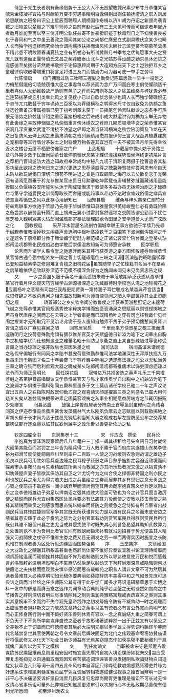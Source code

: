<!-- { "loadSidebar": true } -->
　　侍坐于先生长者夙有夤缘借势于王公大人不无觊望敢凭尺素少布寸丹恭惟某官毓秀金枝凝祥寳祐与时酬酢万变不穷遇事精明百蠹俱剔出则任镇抚澄清之职入则居论思献纳之班帝曰识公上星辰而聴履人期柄国作舟楫以济川胡为丹诏之新颁尚袭青氊之旧物盖以辇毂之下难乎师帅之良前有赵张后有三王未见可传而可继逺者年嵗近者数月谁能至再以至三倘非明公孰任兹寄不惟豪猾屏迹于秋霜烈日之下抑使善良被化于春风和气之中虽云善政之蔼闻其如公论之尚郁伫膺爰立式副具瞻伏念某少也畸人长而独学抱遗经而究终始佥谓拘儒抟扶摇而溘风埃未酬壮志滥登黉舍窃慕英流患不精弗患不明敢替春诵夏弦之业有所誉必有所试冀跻月书季考之优每愿事大夫之贤庶几就有道而正曩恃伯氏文昌之契荐瞻泰山北斗之光姑苏辱设醴之勤京邑沐还贽之宠感徳至矣揣分茫然裁书敬控于谢悰惠顾尚期于大造矧方庇天下之士岂独拒互乡之童暖律倘吹敝帚増重口将言足将进三及门而惴焉力可为器可使一举手之劳耳
　　代陈情启
　　扫门拥篲过防三吐哺三握髪之勤奏记陈篇愿效一举手一投足之力俯慙僣躐倍切凌兢窃惟大臣之事君每以荐贤而为念广万间而庇寒士俱使懽顔适千里者喜似人尤勤推毂故严助则有邑子之荐而祐甫则多故人之除盖维桑与梓犹贵必恭岂连茹拔茅或忘引类幸此风之复见抚小已以自欣伏念某少也畸人长而独学碌碌恨无于竒节兀兀敢替于穷年诵诗三百奚以为荐缀横秋之鹗得水尺寸仅自致免为防额之鱼注选铨曹备员漕属视事已更于初考剡章未获于一员摇尾乞怜素昧献谀之态炙手可热恨无借势之阶兹逢节钺之重臣喜接枌榆之后进成小成大黙运洪钧为桷为杗举无弃物有此夤缘之幸敢伸悃愊之私倘借重言俾沐绣衣之荐庶几陋质顿増华衮之荣恭惟某官识洞几深资兼文武澄不清挠不浊望之俨即之温当征鸿横海之秋尝陪羽翼及飞龙在天之日复防风云殚上阁之忠勤肃清朝之班列厥绩用懋其报伊何王言大哉亟畀植纛建旄之宠相尊等耳行膺分茅裂土之封将使万物各遂其宜岂有一夫不被其泽月华先得幸依近水之楼台云厦不栖更傍谁家之门户
　　上丞相启
　　十载居中愧乆妨于贤路三章丐外期少效于民庸尚閟俞音敢伸前悃伏念某才疎识浅援寡势孤侯泮终更初蔑片言之荐相门晋谒遽防大造之知故府奉常成均中秘凡九叨于清职复两摄于铨曹退省其私奚功至此欲报之徳何日忘之遂兴更迭之思荐渎威尊之聴冀殚驽技仰答鸿恩有命自天未防从欲玩嵗愒日深切汗顔苟不明进退之宜是自取颠隮之悔可以去矣敢复恋于宠荣窃有请焉愿亟垂于矜允恭惟某官忠贯日月勲塞乾坤熙载奋庸辅賛弥缝而藏诸用量能授职乂负偃植各安所施矧乆沐于陶成辄僣求于器使多多益办虽无拨烦治剧之才碌碌亡竒第守学道爱民之训倘辱取长而舍短或能趋事以赴功不达时宜肯效俗儒之癖具宣徳意当希循吏之风以此存心用酬知已
　　回知县启
　　维桑与梓乆矣亲仁剖竹分符兹焉聮事方欲驰于竿牍乃先辱于华缄恭惟知县雅量恢洪英标峻整仁必有勇既险阻之备尝赏以酬劳盍轩腾而直上胡淹云翼小试雷封翕然谣颂之交腾皆谓公勤而不扰伫膺芝检入觐枫宸某乆玷郎闱滥膺郡寄奉法循理固欲令田里之安学道爱人尤愿广弦歌之化
　　回教授启
　　采芹泮水暂屈名流剖竹偏城幸聮王事方欲驰于竿牍乃先辱于缄縢恭惟教授掉鞅文闱蜚声舍选胸中根叶髙凌铁干之百围笔下波澜倒泻银河之千丈遂题名于鴈塔即分教于鳣堂媚学跹跹方赖范模之正诸公衮衮伫陪台阁之登某乆玷郎闱滥叨郡寄化民成俗必由学敢后崇儒温故知新可为师愿安承教
　　回学职启
　　论秀而升诸学乆聆令誉之驰思泮而采其芹行获英游之奉方图修敬遽辱贻缄恭惟某官博古通今弸中彪外友一国之善士切磋琢磨倒三峡之词源涵演迤豹斑略露鹗荐已登矧益精素学之修岂难复青氊之旧槐花届虽暂随举子之忙桂籍书名当不在羣英之后某瞻依伊迩欣跃弥深范不范模不模深负好为之愧闻未闻见未见尚资忠告之规
　　又
　　一乡之善虽乆服于英名千里而遥恨未瞻于丰范敢期承乏获遂从游恭惟某官行着月评文窥天巧穷经学古渊源极深造之功藏器待时学校岂乆淹之地矧槐花之应而杨叶之艺精有司岂枉我哉更期贾勇一第特溷子耳伫聴成名某滥典芹宫适当戍恨修辞之不敏荷惠问之相先温故知新可为师自愧见闻之陋入学鼓箧孙其业正资劘切之规
　　又
　　矫首郑公之乡乆钦令闻分教鲁侯之泮获奉英游慙羾记之未遑荷飞缄之先辱恭惟某官风规髙秀徳宇粹夷学博而宏衮衮涌泉之思赋丽以则铿铿掷地之声虽身居庠序之间而志在云霄之上学者审是而已既精杨叶之穿有司岂枉我哉伫见桂闱之擢某才无所取冗不见治论弗诡于圣人虽知自勉师不贤于弟子预切懐慙尚资胥训胥诲之诚以广寡见寡闻之陋
　　回寄居官启
　　千里而来方快景星之覩三揖而进遽防明月之投荷意殊勤拊顔有腼恭惟某官英才天赋盛徳日新溢为笔下之词章出自胸中之机轴学优而仕预知逺业之难量名昭于师防见亨衢之直上某自慙疎陋过辱褒称受言藏之当办琼瑶之报非敢后也实因朱墨之纷
　　回司法启
　　宿闻髙谊未谐觌徳之私假守偏城行有同寅之幸贻书甚宠荷意殊勤恭惟司法学地渊深性天浑厚扶摇九万里虽未迅于鹏图才名三十年尝奋飞于鹗荐巍中铨闱之选遂膺法掾之司公以无私当务三章之确守钝而后利庶观大器之晩成某乆玷郎闱滥叨郡寄推儒术以饰吏深虑迂疎以法令而为师正资明允
　　回任探花启
　　冠带亿万共推舍选之英声礼乐三千果擢鼎魁之髙第胪音甫唱舆议交孚恭惟某官天与隽才家传奥学自出胸中之机轴溢为笔下之波澜才华俱掇于儒科殆同五窦梓里虽多于文士莫齿诸任学校已驰二十年之声议论宜出五百人之右指陈时政既仰勤乙夜之观喜动天顔遂擢寘三英之列盛名已震大用何疑某乆矣从游兹焉快覩荣进素定固莫容颂祷之私事业相期愿益厉端方之节辄因报贶少効赠言
　　囘县丞启
　　鼓箧上庠曽觇犀表分符南土首辱鱼封虽修问之尚稽喜同寅之伊迩恭惟县丞蜚声黉舍发藻儒林气大以刚夙负摩云之志赋丽以则载敭掷地之声胡乆郁于长才尚为丞于兹邑先钝后利当知大器之晚成右挈左提防见公车之交荐某猥叨试郡行遂盍簮以临其民欲尚廉平之政乐吿以善更祈佽助之私














　　钦定四库全书
　　东涧集巻十三　　　　　宋　许应龙　撰论
　　民兵论
　　李抱真为懐泽潞观察留后凡八年籍户三丁择一蠲其徭租给弓矢令闲日习射嵗终大阅第其能否而赏罚之三年皆为精兵得二万人既不廪于官而府库实遂雄山东矣李徳裕为郑滑节度使徙劒南西川至则率户二百取一人使之习战缓则农急则战谓之雄边子弟良以民兵可用胜如官兵盖边陲之民耳稔乎钲鼓之声目熟乎旌旂之容迫近敌境而间探素审从事鞍马而弓矢素精因其所素习而教阅之亦其所乐趋者况又激之以犒赏孰不知劝兼屋庐妻子皆欲其保防其自卫之计尤切今为之纠合使之捍御非特国之利亦民之利也故民兵之用尤为得力若夫出戍之兵虽给之生劵而居非其乡有思归之念无勇战之心驱之使前虽不敢避然一闻少衂弃甲而溃尚何望其用命哉李抱真昭义步兵足以制山东之变李徳裕雄边子弟足以捍南诏之强其成效大验盖可攷也为今之计官兵固当激厉使之精鋭而民兵尤宜纠集然区处民兵要必有法蠲其力役而使之安教以技击而使之熟择其精鋭而重赏之则感激而思奋统以縂率而督防之则缓急之足恃抑有所当察者出战则民兵当其锋胜捷则官军争其赏既无所获谁肯効力是以虽有民兵之名而未底安边之绩者其患实繇于此必于奏凯之际为之分别官军有功则赏官军民兵得胜则赏民兵所行既公其谁不服但州县之吏尤当戒其侵扰使平时既失其心则警急曷望其助知此数弊为之处置则孰不乐为吾用比者官军间有败衂阙额未补若就沿边招募于势尤便盖其人精强又习战鬬使之戍守不惟省生劵之费又且无调发之劳一举而两得实因时施宜之长防也惟在制阃者善为区处行见边疆固而国势强矣
　　序
　　玉堂集序
　　文章经国之大业政化之黼黻其所系盖甚重也然辞尚体要不惟好异奏议宜雅书论宜理诗绮靡而颂炳蔚铭温润而箴顿挫其体固自不侔乃若制诰则又所以导达徳意使万民和悦而感戴言必洪雅辞必温丽坦然明白不匿厥防然后足以鼔动天下茍辞尚艰深意或隐晦则何以使癃老之夫扶杖而愿观武夫悍卒感泣而思奋哉翰苑之职昔人谓非文章不可为然居其选者最难其人必纯厚明切如元稹体要典丽如裴度辞防丰美得中和之气如景先庶可追典诰之风而当丝纶之任少师陈公其有得于此乎学广闻多才髙识逺研精覃思于宏博之科一发中的繇是而膺玉堂之选作为词章动合典则纯乎若圭璧之无瑕铿然如宫商之中节播告之辞则深切着明曲尽事情除拜之制则温润典雅黙寓规戒表疏宣答之类则其事实其意婉丰不余而约不失今观先皇帝践阼之初发号施令防有不臧耸动一时之观聴而丕应徯志者岂非斯文之力欤然文章特公之余事耳盖有徳者必有言公外寛而内明气和而心正修身践行则中而不倚好贤乐善则休焉有容以一念之真诚结九重之简眷可谓上不负天子下不负所学矣岂非盛徳之至者乎故形诸著述粹然一出于正兹又有以见公之全美殆不止于词章而已吁徳盛者其后必大端明元枢以奥学雄文得隽词科聮辉华萼而代言鼇禁复世其官使两朝之号令文章前后辉映固足为北门之伟观基命宥宻协賛庙谟行将偃武修文以化天下功业日新少师益有光焉某窃窥杰作如获拱璧不敢秘藏刋于鳯城俾广其传以为天下之模楷
　　文
　　到任劝谕文
　　当职被命来守是邦爰咨爰谋欲苏民瘼冦攘甫息闾里粗安因时施宜盍先摩拊自初入境讼牒纷如犹未交岂应受理复虑寃抑无以自通徧取而观因知疾苦撰造词理诬害善良发擿阴私欺骗财物白词追扰妄状牵连凡此等词十居四五此州风俗本自淳厐只缘哗徒教唆煽惑黠胥猾吏并缘为奸逮系诛求椎肌剥髓含寃负屈宁免互调展转相攻遂成健讼视事之始首当辨明一是一非平心予决痛惩妄诉奸慝自消庶几民风复归忠厚尚期胥吏惟理是循讼不可长过无惮改清心省事乐讵可量外此弊端已知纎悉更须审订以次施行心本无私政期尽善傥有便利尤所愿闻
　　初至潮州劝农文
